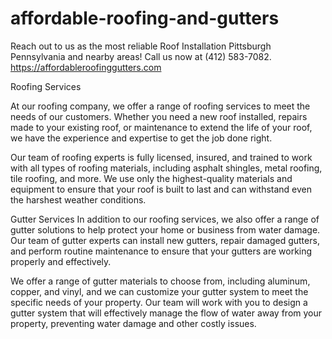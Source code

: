 # affordable-roofing-and-gutters
Reach out to us as the most reliable Roof Installation Pittsburgh Pennsylvania and nearby areas! Call us now at (412) 583-7082.
https://affordableroofinggutters.com

Roofing Services

At our roofing company, we offer a range of roofing services to meet the needs of our customers. Whether you need a new roof installed, repairs made to your existing roof, or maintenance to extend the life of your roof, we have the experience and expertise to get the job done right.

Our team of roofing experts is fully licensed, insured, and trained to work with all types of roofing materials, including asphalt shingles, metal roofing, tile roofing, and more. We use only the highest-quality materials and equipment to ensure that your roof is built to last and can withstand even the harshest weather conditions.

Gutter Services
In addition to our roofing services, we also offer a range of gutter solutions to help protect your home or business from water damage. Our team of gutter experts can install new gutters, repair damaged gutters, and perform routine maintenance to ensure that your gutters are working properly and effectively.

We offer a range of gutter materials to choose from, including aluminum, copper, and vinyl, and we can customize your gutter system to meet the specific needs of your property. Our team will work with you to design a gutter system that will effectively manage the flow of water away from your property, preventing water damage and other costly issues.

